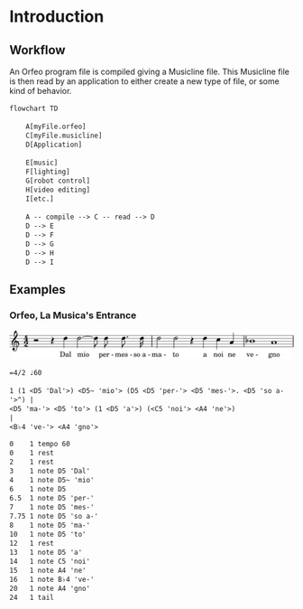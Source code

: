 # Introduction

## Workflow

An Orfeo program file is compiled giving a Musicline file. This
Musicline file is then read by an application to either create a new
type of file, or some kind of behavior.

```mermaid
flowchart TD

    A[myFile.orfeo]
    C[myFile.musicline]
    D[Application]

    E[music]
    F[lighting]
    G[robot control]
    H[video editing]
    I[etc.]

    A -- compile --> C -- read --> D
    D --> E
    D --> F
    D --> G
    D --> H
    D --> I
```

## Examples

### Orfeo, La Musica's Entrance

![Orfeo - La Musica's Entrance](/assets/graphics/score/Orfeo-La-Musica-Entrance.svg)

```orfeo
=4/2 ♩60

1 (1 <D5 'Dal'>) <D5~ 'mio'> (D5 <D5 'per-'> <D5 'mes-'>. <D5 'so a-'>^) |
<D5 'ma-'> <D5 'to'> (1 <D5 'a'>) (<C5 'noi'> <A4 'ne'>)                 |
<B♭4 've-'> <A4 'gno'>
```

```musicline
0    1 tempo 60
0    1 rest
2    1 rest
3    1 note D5 'Dal'
4    1 note D5~ 'mio'
6    1 note D5
6.5  1 note D5 'per-'
7    1 note D5 'mes-'
7.75 1 note D5 'so a-'
8    1 note D5 'ma-'
10   1 note D5 'to'
12   1 rest
13   1 note D5 'a'
14   1 note C5 'noi'
15   1 note A4 'ne'
16   1 note B♭4 've-'
20   1 note A4 'gno'
24   1 tail
```
